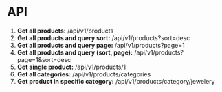 # API

1. **Get all products:** /api/v1/products
2. **Get all products and query sort:** /api/v1/products?sort=desc
3. **Get all products and query page:** /api/v1/products?page=1
4. **Get all products and query (sort, page):** /api/v1/products?page=1&sort=desc
5. **Get single product:** /api/v1/products/1
6. **Get all categories:**  /api/v1/products/categories
7. **Get product in specific category:**  /api/v1/products/category/jewelery
